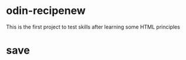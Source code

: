 # odin-recipenew
This is the first project to test skills after learning some HTML principles
# save
